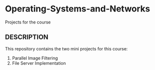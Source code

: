 # Operating-Systems-and-Networks
Projects for the course

## DESCRIPTION

This repository contains the two mini projects for this course:
1. Parallel Image Filtering
2. File Server Implementation
